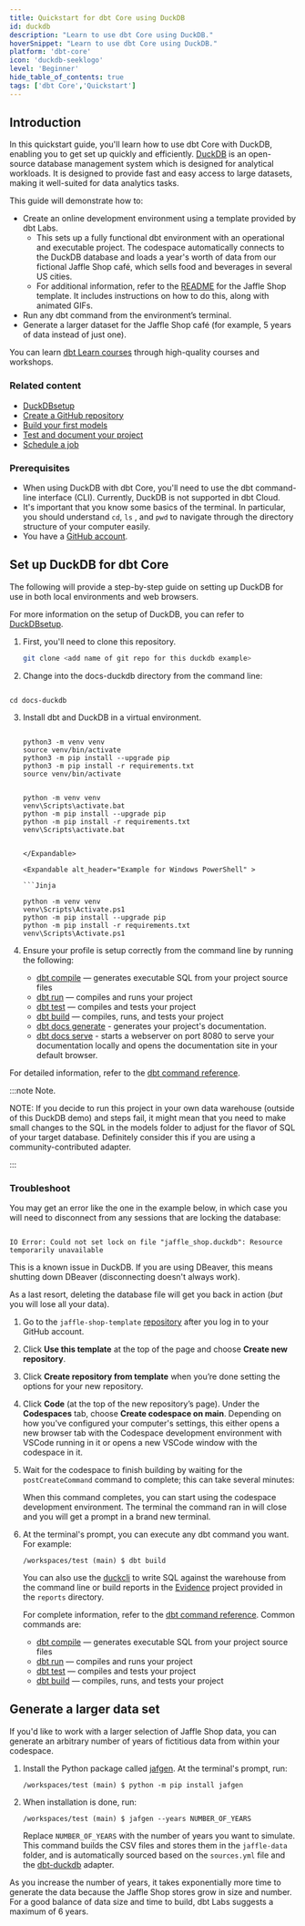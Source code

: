 ```yaml
---
title: Quickstart for dbt Core using DuckDB
id: duckdb
description: "Learn to use dbt Core using DuckDB."
hoverSnippet: "Learn to use dbt Core using DuckDB."
platform: 'dbt-core'
icon: 'duckdb-seeklogo'
level: 'Beginner'
hide_table_of_contents: true
tags: ['dbt Core','Quickstart']
---
```


<div style={{maxWidth: '900px'}}>

## Introduction

In this quickstart guide, you'll learn how to use dbt Core with DuckDB, enabling you to get set up quickly and efficiently. [DuckDB](https://duckdb.org/) is an open-source database management system which is designed for analytical workloads. It is designed to provide fast and easy access to large datasets, making it well-suited for data analytics tasks. 


This guide will demonstrate how to: 

- Create an online development environment using a template provided by dbt Labs.
   - This sets up a fully functional dbt environment with an operational and executable project. The codespace automatically connects to the DuckDB database and loads a year's worth of data from our fictional Jaffle Shop café, which sells food and beverages in several US cities.
   - For additional information, refer to the [README](https://github.com/gwenwindflower/octocatalog) for the Jaffle Shop template. It includes instructions on how to do this, along with animated GIFs.
- Run any dbt command from the environment’s terminal. 
- Generate a larger dataset for the Jaffle Shop café (for example, 5 years of data instead of just one).

You can learn [dbt Learn courses](https://learn.getdbt.com) through high-quality courses and workshops.


### Related content


- [DuckDBsetup](/docs/core/connect-data-platform/duckdb-setup)
- [Create a GitHub repository](/guides/manual-install?step=2)
- [Build your first models](/guides/manual-install?step=3)
- [Test and document your project](/guides/manual-install?step=4)
- [Schedule a job](/guides/manual-install?step=5)


### Prerequisites

- When using DuckDB with dbt Core, you'll need to use the dbt command-line interface (CLI). Currently, DuckDB is not supported in dbt Cloud.
- It's important that you know some basics of the terminal. In particular, you should understand `cd`, `ls` , and `pwd` to navigate through the directory structure of your computer easily.
- You have a [GitHub account](https://github.com/join).

## Set up DuckDB for dbt Core

The following will provide a step-by-step guide on setting up DuckDB for use in both local environments and web browsers.

For more information on the setup of DuckDB, you can refer to [DuckDBsetup](/docs/core/connect-data-platform/duckdb-setup).


<Tabs>

<TabItem value="local" label="Local">

1. First, you'll need to clone this repository.

    ```bash
    git clone <add name of git repo for this duckdb example>
    ```

2. Change into the docs-duckdb directory from the command line:

```Jinja

cd docs-duckdb

```

3. Install dbt and DuckDB in a virtual environment.

    <Expandable alt_header="Example for MAC" >

    ```Jinja

    python3 -m venv venv
    source venv/bin/activate
    python3 -m pip install --upgrade pip
    python3 -m pip install -r requirements.txt
    source venv/bin/activate

    ```
    </Expandable>

    <Expandable alt_header="Example for Windows" >

    ```Jinja

    python -m venv venv
    venv\Scripts\activate.bat
    python -m pip install --upgrade pip
    python -m pip install -r requirements.txt
    venv\Scripts\activate.bat

    ```
    ```

    </Expandable>

    <Expandable alt_header="Example for Windows PowerShell" >

    ```Jinja

    python -m venv venv
    venv\Scripts\Activate.ps1
    python -m pip install --upgrade pip
    python -m pip install -r requirements.txt
    venv\Scripts\Activate.ps1

    ```
    </Expandable>


4. Ensure your profile is setup correctly from the command line by running the following:


    - [dbt compile](https://docs.getdbt.com/reference/commands/compile) — generates executable SQL from your project source files
    - [dbt run](https://docs.getdbt.com/reference/commands/run) — compiles and runs your project
    - [dbt test](https://docs.getdbt.com/reference/commands/test) — compiles and tests your project
    - [dbt build](https://docs.getdbt.com/reference/commands/build) — compiles, runs, and tests your project
    - [dbt docs generate](/reference/commands/cmd-docs#dbt-docs-generate) - generates your project's documentation.
    - [dbt docs serve](/reference/commands/cmd-docs#dbt-docs-serve) - starts a webserver on port 8080 to serve your documentation locally and opens the documentation site in your default browser.

For detailed information, refer to the [dbt command reference](/reference/dbt-commands).

:::note Note.

NOTE: If you decide to run this project in your own data warehouse (outside of this DuckDB demo) and steps fail, it might mean that you need to make small changes to the SQL in the models folder to adjust for the flavor of SQL of your target database. Definitely consider this if you are using a community-contributed adapter.

:::


### Troubleshoot

You may get an error like the one in the example below, in which case you will need to disconnect from any sessions that are locking the database:


<Expandable alt_header="Could not set lock on file error" >

```Jinja

IO Error: Could not set lock on file "jaffle_shop.duckdb": Resource temporarily unavailable

```

This is a known issue in DuckDB. If you are using DBeaver, this means shutting down DBeaver (disconnecting doesn't always work).

As a last resort, deleting the database file will get you back in action (_but_ you will lose all your data).

</Expandable>


 </TabItem>
 
 <TabItem value="web" label="Web browser">

1. Go to the `jaffle-shop-template` [repository](https://github.com/dbt-labs/jaffle-shop-template) after you log in to your GitHub account. 
1. Click **Use this template** at the top of the page and choose **Create new repository**.
1. Click **Create repository from template** when you’re done setting the options for your new repository.
1. Click **Code** (at the top of the new repository’s page). Under the **Codespaces** tab,  choose **Create codespace on main**. Depending on how you've configured your computer's settings, this either opens a new browser tab with the Codespace development environment with VSCode running in it or opens a new VSCode window with the codespace in it. 
1. Wait for the codespace to finish building by waiting for the `postCreateCommand` command to complete; this can take several minutes:

    <Lightbox src="/img/codespace-quickstart/postCreateCommand.png" title="Wait for postCreateCommand to complete" />

    When this command completes, you can start using the codespace development environment. The terminal the command ran in will close and you will get a prompt in a brand new terminal. 

1. At the terminal's prompt, you can execute any dbt command you want. For example:

    ```shell
    /workspaces/test (main) $ dbt build
    ```

    You can also use the [duckcli](https://github.com/dbcli/duckcli) to write SQL against the warehouse from the command line or build reports in the [Evidence](https://evidence.dev/) project provided in the `reports` directory.
    
    For complete information, refer to the [dbt command reference](https://docs.getdbt.com/reference/dbt-commands). Common commands are:
    
    - [dbt compile](https://docs.getdbt.com/reference/commands/compile) — generates executable SQL from your project source files
    - [dbt run](https://docs.getdbt.com/reference/commands/run) — compiles and runs your project
    - [dbt test](https://docs.getdbt.com/reference/commands/test) — compiles and tests your project
    - [dbt build](https://docs.getdbt.com/reference/commands/build) — compiles, runs, and tests your project


  </TabItem>

</Tabs>


## Generate a larger data set

If you'd like to work with a larger selection of Jaffle Shop data, you can generate an arbitrary number of years of fictitious data from within your codespace. 

1. Install the Python package called [jafgen](https://pypi.org/project/jafgen/). At the terminal's prompt, run:

    ```shell
    /workspaces/test (main) $ python -m pip install jafgen
    ```

1. When installation is done, run:
    ```shell
    /workspaces/test (main) $ jafgen --years NUMBER_OF_YEARS
    ``` 
    Replace `NUMBER_OF_YEARS` with the number of years you want to simulate. This command builds the CSV files and stores them in the `jaffle-data` folder, and is automatically sourced based on the `sources.yml` file and the [dbt-duckdb](/docs/core/connect-data-platform/duckdb-setup) adapter.

As you increase the number of years, it takes exponentially more time to generate the data because the Jaffle Shop stores grow in size and number. For a good balance of data size and time to build, dbt Labs suggests a maximum of 6 years.

</div>